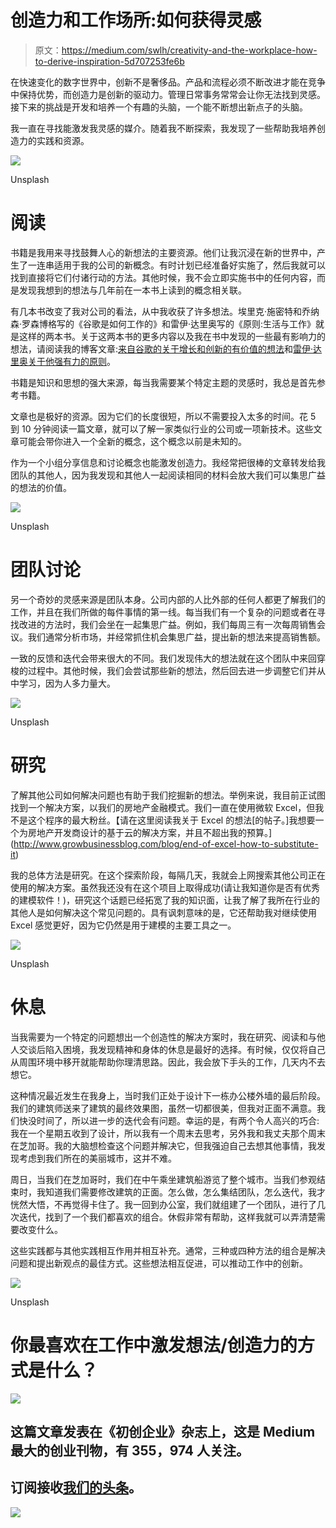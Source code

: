# 创造力和工作场所:如何获得灵感

> 原文：<https://medium.com/swlh/creativity-and-the-workplace-how-to-derive-inspiration-5d707253fe6b>

在快速变化的数字世界中，创新不是奢侈品。产品和流程必须不断改进才能在竞争中保持优势，而创造力是创新的驱动力。管理日常事务常常会让你无法找到灵感。接下来的挑战是开发和培养一个有趣的头脑，一个能不断想出新点子的头脑。

我一直在寻找能激发我灵感的媒介。随着我不断探索，我发现了一些帮助我培养创造力的实践和资源。

![](img/3a7ae791b0c4eba26fd492624001877a.png)

Unsplash

# 阅读

书籍是我用来寻找鼓舞人心的新想法的主要资源。他们让我沉浸在新的世界中，产生了一连串适用于我的公司的新概念。有时计划已经准备好实施了，然后我就可以找到直接将它们付诸行动的方法。其他时候，我不会立即实施书中的任何内容，而是发现我想到的想法与几年前在一本书上读到的概念相关联。

有几本书改变了我对公司的看法，从中我收获了许多想法。埃里克·施密特和乔纳森·罗森博格写的《谷歌是如何工作的》和雷伊·达里奥写的《原则:生活与工作》就是这样的两本书。关于这两本书的更多内容以及我在书中发现的一些最有影响力的想法，请阅读我的博客文章:[来自谷歌的关于增长和创新的有价值的想法](http://www.growbusinessblog.com/blog/valuable-ideas-from-google-for-growth-and-innovation-part-1)和[雷伊·达里奥关于他强有力的原则](http://www.growbusinessblog.com/blog/ray-dalio-powerful-principles-part-1)。

书籍是知识和思想的强大来源，每当我需要某个特定主题的灵感时，我总是首先参考书籍。

文章也是极好的资源。因为它们的长度很短，所以不需要投入太多的时间。花 5 到 10 分钟阅读一篇文章，就可以了解一家类似行业的公司或一项新技术。这些文章可能会带你进入一个全新的概念，这个概念以前是未知的。

作为一个小组分享信息和讨论概念也能激发创造力。我经常把很棒的文章转发给我团队的其他人，因为我发现和其他人一起阅读相同的材料会放大我们可以集思广益的想法的价值。

![](img/5d20c5088062f8a8f9c38110bf752dce.png)

Unsplash

# 团队讨论

另一个奇妙的灵感来源是团队本身。公司内部的人比外部的任何人都更了解我们的工作，并且在我们所做的每件事情的第一线。每当我们有一个复杂的问题或者在寻找改进的方法时，我们会坐在一起集思广益。例如，我们每周三有一次每周销售会议。我们通常分析市场，并经常抓住机会集思广益，提出新的想法来提高销售额。

一致的反馈和迭代会带来很大的不同。我们发现伟大的想法就在这个团队中来回穿梭的过程中。其他时候，我们会尝试那些新的想法，然后回去进一步调整它们并从中学习，因为人多力量大。

![](img/d3bc52ecc39a91d7dffea405b7fe89ee.png)

Unsplash

# 研究

了解其他公司如何解决问题也有助于我们挖掘新的想法。举例来说，我目前正试图找到一个解决方案，以我们的房地产金融模式。我们一直在使用微软 Excel，但我不是这个程序的最大粉丝。【请在这里阅读我关于 Excel 的想法[的帖子。]我想要一个为房地产开发商设计的基于云的解决方案，并且不超出我的预算。](http://www.growbusinessblog.com/blog/end-of-excel-how-to-substitute-it)

我的总体方法是研究。在这个探索阶段，每隔几天，我就会上网搜索其他公司正在使用的解决方案。虽然我还没有在这个项目上取得成功(请让我知道你是否有优秀的建模软件！)，研究这个话题已经拓宽了我的知识面，让我了解了我所在行业的其他人是如何解决这个常见问题的。具有讽刺意味的是，它还帮助我对继续使用 Excel 感觉更好，因为它仍然是用于建模的主要工具之一。

![](img/798c3b6611134c01f64df1d1cbfc9708.png)

Unsplash

# 休息

当我需要为一个特定的问题想出一个创造性的解决方案时，我在研究、阅读和与他人交谈后陷入困境，我发现精神和身体的休息是最好的选择。有时候，仅仅将自己从周围环境中移开就能帮助你理清思路。因此，我会放下手头的工作，几天内不去想它。

这种情况最近发生在我身上，当时我们正处于设计下一栋办公楼外墙的最后阶段。我们的建筑师送来了建筑的最终效果图，虽然一切都很美，但我对正面不满意。我们快没时间了，所以进一步的迭代会有问题。幸运的是，有两个令人高兴的巧合:我在一个星期五收到了设计，所以我有一个周末去思考，另外我和我丈夫那个周末在芝加哥。我的大脑想检查这个问题并解决它，但我强迫自己去想其他事情，我发现考虑到我们所在的美丽城市，这并不难。

周日，当我们在芝加哥时，我们在中午乘坐建筑船游览了整个城市。当我们参观结束时，我知道我们需要修改建筑的正面。怎么做，怎么集结团队，怎么迭代，我才恍然大悟，不再觉得卡住了。我一回到办公室，我们就组建了一个团队，进行了几次迭代，找到了一个我们都喜欢的组合。休假非常有帮助，这样我就可以弄清楚需要改变什么。

这些实践都与其他实践相互作用并相互补充。通常，三种或四种方法的组合是解决问题和提出新观点的最佳方式。这些想法相互促进，可以推动工作中的创新。

![](img/4ea0a63a8121cc1d7c437448096d753f.png)

Unsplash

# 你最喜欢在工作中激发想法/创造力的方式是什么？

[![](img/308a8d84fb9b2fab43d66c117fcc4bb4.png)](https://medium.com/swlh)

## 这篇文章发表在《初创企业》杂志上，这是 Medium 最大的创业刊物，有 355，974 人关注。

## 订阅接收[我们的头条](http://growthsupply.com/the-startup-newsletter/)。

[![](img/b0164736ea17a63403e660de5dedf91a.png)](https://medium.com/swlh)